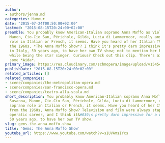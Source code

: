 ```yaml
---
author:
- authors/jenna.md
categories: Humour
date: "2015-07-24T00:50:00+02:00"
lastmod: "2015-08-15T20:24:00+02:00"
preamble: You probably know American-Italian soprano Anna Moffo as Violetta, Susanna,
  Manon, Cio-Cio San, Périchole, Gilda, Lucia di Lammermoor, really any lead soprano
  role in Italian or French, it seems. Have you heard of her Italian TV show from
  the 1960s, *The Anna Moffo Show*? I think it's pretty darn impressive for a woman
  in Italy, 50 years ago, to have her own TV show; not to mention her hosting a revue
  while being the star singer. Curious? Check out this clip. There's air piano, and
  some *Aida*.
primary_image: https://res.cloudinary.com/schmopera/image/upload/v1545409169/media/webhook-uploads/1437691780001/AnnaMoffo1961.jpg.jpg
publishDate: "2015-08-15T20:24:00+02:00"
related_articles: []
related_companies:
- scene/companies/the-metropolitan-opera.md
- scene/companies/san-francisco-opera.md
- scene/companies/teatro-alla-scala.md
short_description: You probably know American-Italian soprano Anna Moffo as Violetta,
  Susanna, Manon, Cio-Cio San, Périchole, Gilda, Lucia di Lammermoor, really any lead
  soprano role in Italian or French, it seems. Have you heard of her Italian TV show
  from the 1960s, Anna Moffo Show? Television and film were always staples in Moffo&#039;s
  operatic career, and I think it&#039;s pretty darn impressive for a woman in Italy,
  50 years ago, to have her own TV show.
slug: gems-the-anna-moffo-show
title: 'Gems: The Anna Moffo Show'
youtube_url: https://www.youtube.com/watch?v=s1UVAmsIYcs
---
```



